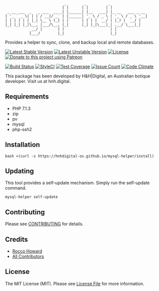 
```
                           _        _          _
                          | |      | |        | |
 _ __ ___  _   _ ___  __ _| |______| |__   ___| |_ __   ___ _ __
| '_ ` _ \| | | / __|/ _` | |______| '_ \ / _ \ | '_ \ / _ \ '__|
| | | | | | |_| \__ \ (_| | |      | | | |  __/ | |_) |  __/ |
|_| |_| |_|\__, |___/\__, |_|      |_| |_|\___|_| .__/ \___|_|
            __/ |       | |                     | |
           |___/        |_|                     |_|

```

Provides a helper to sync, clone, and backup local and remote databases.

[![Latest Stable Version](https://poser.pugx.org/hnhdigital-os/mysql-helper/v/stable.svg)](https://packagist.org/packages/hnhdigital-os/mysql-helper) [![Latest Unstable Version](https://poser.pugx.org/hnhdigital-os/mysql-helper/v/unstable.svg)](https://packagist.org/packages/hnhdigital-os/mysql-helper) [![License](https://poser.pugx.org/hnhdigital-os/mysql-helper/license.svg)](https://packagist.org/packages/hnhdigital-os/mysql-helper) [![Donate to this project using Patreon](https://img.shields.io/badge/patreon-donate-yellow.svg)](https://patreon.com/RoccoHoward)

[![Build Status](https://travis-ci.org/hnhdigital-os/mysql-helper.svg?branch=master)](https://travis-ci.org/hnhdigital-os/mysql-helper) [![StyleCI](https://styleci.io/repos/162653021/shield?branch=master)](https://styleci.io/repos/162653021) [![Test Coverage](https://codeclimate.com/github/hnhdigital-os/mysql-helper/badges/coverage.svg)](https://codeclimate.com/github/hnhdigital-os/mysql-helper/coverage) [![Issue Count](https://codeclimate.com/github/hnhdigital-os/mysql-helper/badges/issue_count.svg)](https://codeclimate.com/github/hnhdigital-os/mysql-helper) [![Code Climate](https://codeclimate.com/github/hnhdigital-os/mysql-helper/badges/gpa.svg)](https://codeclimate.com/github/hnhdigital-os/mysql-helper)

This package has been developed by H&H|Digital, an Australian botique developer. Visit us at hnh.digital.

## Requirements

* PHP 7.1.3
* zip
* pv
* mysql
* php-ssh2

## Installation

`bash <(curl -s https://hnhdigital-os.github.io/mysql-helper/install)`

## Updating

This tool provides a self-update mechanism. Simply run the self-update command.

`mysql-helper self-update`

## Contributing

Please see [CONTRIBUTING](https://github.com/hnhdigital-os/mysql-helper/blob/master/CONTRIBUTING.md) for details.

## Credits

* [Rocco Howard](https://github.com/RoccoHoward)
* [All Contributors](https://github.com/hnhdigital-os/mysql-helper/contributors)

## License

The MIT License (MIT). Please see [License File](https://github.com/hnhdigital-os/mysql-helper/blob/master/LICENSE.md) for more information.
